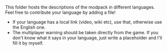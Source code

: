 This folder hosts the descriptions of the modpack in different languages. Feel free to contribute your language by adding a file!

* If your language has a local link (video, wiki etc), use that, otherwise use the English one.
* The multiplayer warning should be taken directly from the game. If you don't know what it says in your language, just write a placeholder and I'll fill it by myself.
